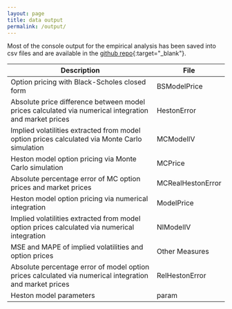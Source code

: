 ```yaml
---
layout: page
title: data output
permalink: /output/
---
```


Most of the console output for the empirical analysis has been saved into csv files and are available in the [github repo](https://github.com/jnpm/heston/tree/master/docs/data){:target="_blank"}.

| Description | File |
| ------- | ----------- |
| Option pricing with Black-Scholes closed form| BSModelPrice |
| Absolute price difference between model prices calculated via numerical integration and market prices | HestonError |
| Implied volatilities extracted from model option prices calculated via Monte Carlo simulation | MCModelIV |
| Heston model option pricing via Monte Carlo simulation | MCPrice |
| Absolute percentage error of MC option prices and market prices | MCRealHestonError |
| Heston model option pricing via numerical integration | ModelPrice |
| Implied volatilities extracted from model option prices calculated via numerical integration | NIModelIV |
| MSE and MAPE of implied volatilities and option prices | Other Measures |
| Absolute percentage error of model option prices calculated via numerical integration and market prices | RelHestonError |
| Heston model parameters | param |